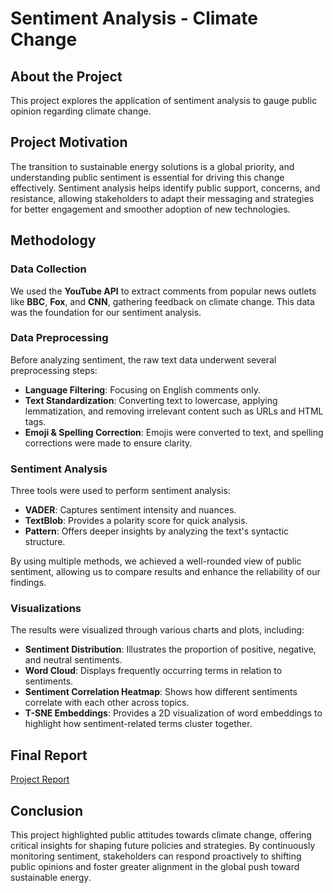 # Sentiment Analysis - Climate Change

## About the Project
This project explores the application of sentiment analysis to gauge public opinion regarding climate change. 

## Project Motivation
The transition to sustainable energy solutions is a global priority, and understanding public sentiment is essential for driving this change effectively. Sentiment analysis helps identify public support, concerns, and resistance, allowing stakeholders to adapt their messaging and strategies for better engagement and smoother adoption of new technologies.

## Methodology

### Data Collection
We used the **YouTube API** to extract comments from popular news outlets like **BBC**, **Fox**, and **CNN**, gathering feedback on climate change. This data was the foundation for our sentiment analysis.

### Data Preprocessing
Before analyzing sentiment, the raw text data underwent several preprocessing steps:
- **Language Filtering**: Focusing on English comments only.
- **Text Standardization**: Converting text to lowercase, applying lemmatization, and removing irrelevant content such as URLs and HTML tags.
- **Emoji & Spelling Correction**: Emojis were converted to text, and spelling corrections were made to ensure clarity.

### Sentiment Analysis
Three tools were used to perform sentiment analysis:
- **VADER**: Captures sentiment intensity and nuances.
- **TextBlob**: Provides a polarity score for quick analysis.
- **Pattern**: Offers deeper insights by analyzing the text's syntactic structure.

By using multiple methods, we achieved a well-rounded view of public sentiment, allowing us to compare results and enhance the reliability of our findings.

### Visualizations
The results were visualized through various charts and plots, including:
- **Sentiment Distribution**: Illustrates the proportion of positive, negative, and neutral sentiments.
- **Word Cloud**: Displays frequently occurring terms in relation to sentiments.
- **Sentiment Correlation Heatmap**: Shows how different sentiments correlate with each other across topics.
- **T-SNE Embeddings**: Provides a 2D visualization of word embeddings to highlight how sentiment-related terms cluster together.

## Final Report
[Project Report](https://github.com/Chavi02/Sentiment-Analysis-Climate-Change/blob/main/Final%20Report.pdf)

## Conclusion
This project highlighted public attitudes towards climate change, offering critical insights for shaping future policies and strategies. By continuously monitoring sentiment, stakeholders can respond proactively to shifting public opinions and foster greater alignment in the global push toward sustainable energy.
